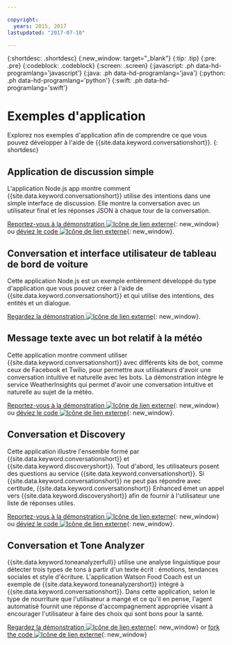 ```yaml
---

copyright:
  years: 2015, 2017
lastupdated: "2017-07-10"

---
```


{:shortdesc: .shortdesc}
{:new_window: target="_blank"}
{:tip: .tip}
{:pre: .pre}
{:codeblock: .codeblock}
{:screen: .screen}
{:javascript: .ph data-hd-programlang='javascript'}
{:java: .ph data-hd-programlang='java'}
{:python: .ph data-hd-programlang='python'}
{:swift: .ph data-hd-programlang='swift'}

# Exemples d'application

Explorez nos exemples d'application afin de comprendre ce que vous pouvez développer à l'aide de {{site.data.keyword.conversationshort}}.
{: shortdesc}

## Application de discussion simple

L'application Node.js app montre comment {{site.data.keyword.conversationshort}} utilise des intentions dans une simple interface de discussion. Elle montre la conversation avec un utilisateur final et les réponses JSON à chaque tour de la conversation.

[Reportez-vous à la démonstration ![Icône de lien externe](../../icons/launch-glyph.svg "Icône de lien externe")](http://conversation-simple.ng.bluemix.net/){: new_window} ou [déviez le code ![Icône de lien externe](../../icons/launch-glyph.svg "Icône de lien externe")](https://github.com/watson-developer-cloud/conversation-simple){: new_window}.

## Conversation et interface utilisateur de tableau de bord de voiture

Cette application Node.js est un exemple entièrement développé du type d'application que vous pouvez créer à l'aide de {{site.data.keyword.conversationshort}} et qui utilise des intentions, des entités et un dialogue. 

[Regardez la démonstration ![Icône de lien externe](../../icons/launch-glyph.svg "Icône de lien externe")](https://conversation-demo.ng.bluemix.net/){: new_window}.

## Message texte avec un bot relatif à la météo

Cette application montre comment utiliser {{site.data.keyword.conversationshort}} avec différents kits de bot, comme ceux de Facebook et Twilio, pour permettre aux utilisateurs d'avoir une conversation intuitive et naturelle avec les bots. La démonstration intègre le service WeatherInsights qui permet d'avoir une conversation intuitive et naturelle au sujet de la météo. 

 [Reportez-vous à la démonstration ![Icône de lien externe](../../icons/launch-glyph.svg "Icône de lien externe")](https://text-bot.mybluemix.net/  ){: new_window} ou [déviez le code ![Icône de lien externe](../../icons/launch-glyph.svg "Icône de lien externe")](https://github.com/watson-developer-cloud/text-bot){: new_window}.

## Conversation et Discovery

Cette application illustre l'ensemble formé par {{site.data.keyword.conversationshort}} et {{site.data.keyword.discoveryshort}}. Tout d'abord, les utilisateurs posent des questions au service {{site.data.keyword.conversationshort}}. Si {{site.data.keyword.conversationshort}} ne peut pas répondre avec certitude, {{site.data.keyword.conversationshort}} Enhanced émet un appel vers {{site.data.keyword.discoveryshort}} afin de fournir à l'utilisateur une liste de réponses utiles. 

[Reportez-vous à la démonstration ![Icône de lien externe](../../icons/launch-glyph.svg "Icône de lien externe")](https://conversation-with-discovery-within-ui.mybluemix.net/){: new_window} ou [déviez le code ![Icône de lien externe](../../icons/launch-glyph.svg "Icône de lien externe")](https://github.com/watson-developer-cloud/conversation-enhanced){: new_window}.

## Conversation et Tone Analyzer

{{site.data.keyword.toneanalyzerfull}} utilise une analyse linguistique pour détecter trois types de tons à partir d'un texte écrit : émotions, tendances sociales et style d'écriture. L'application Watson Food Coach est un exemple de {{site.data.keyword.toneanalyzershort}} intégré à {{site.data.keyword.conversationshort}}. Dans cette application, selon le type de nourriture que l'utilisateur a mangé et ce qu'il en pense, l'agent automatisé fournit une réponse d'accompagnement appropriée visant à encourager l'utilisateur à faire des choix qui sont bons pour la santé. 

[Regardez la démonstration ![Icône de lien externe](../../icons/launch-glyph.svg "Icône de lien externe")](https://food-coach.mybluemix.net/){: new_window} or [fork the code ![Icône de lien externe](../../icons/launch-glyph.svg "Icône de lien externe")](https://github.com/watson-developer-cloud/food-coach){: new_window}

